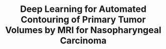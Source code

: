 ---
title: "Deep Learning for Automated Contouring of Primary Tumor Volumes by MRI for Nasopharyngeal Carcinoma"
authors: "Fei Wu&#42;, Cewu Lu&#42;, Mingjie Zhu&#42;, **Hao Chen**, Jun Zhu, Kai Yu, Lei Li, Ming Li, Qifeng Chen, Xi Li, Xudong Cao, Zhongyuan Wang, Zhengjun Zha, Yueting Zhuang, Yunhe Pan"
pub_date: "2020-06-16" #Date of publication. Change from Biorxiv date to Journal date once accepted
doi: "10.1038/s42256-020-0183-4"
image: "/static/img/pub/2021_nmi.png" 
journal: 
  - name: "Nature Machine Intelligence" 
    url: "https://www.nature.com/articles/s42256-020-0183-4"
---